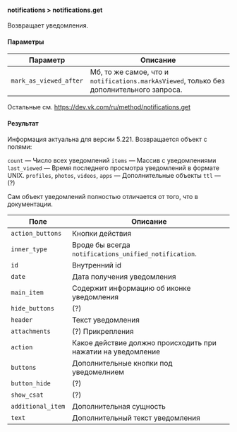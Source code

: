 #### notifications > notifications.get

Возвращает уведомления.

#### Параметры

|Параметр|Описание|
|--|--|
|`mark_as_viewed_after`|Мб, то же самое, что и `notifications.markAsViewed`, только без дополнительного запроса.|

Остальные см. https://dev.vk.com/ru/method/notifications.get

#### Результат

Информация актуальна для версии 5.221.
Возвращается объект с полями:

`count` — Число всех уведомлений
`items` — Массив с уведомлениями
`last_viewed` — Время последнего просмотра уведомлений в формате UNIX.
`profiles`, `photos`, `videos`, `apps` — Дополнительные объекты
`ttl` — (?)

Сам объект уведомлений полностью отличается от того, что в документации.

|Поле|Описание|
|--|--|
|`action_buttons`|Кнопки действия|
|`inner_type`|Вроде бы всегда `notifications_unified_notification`.|
|`id`|Внутренний id|
|`date`|Дата получения уведомления|
|`main_item`|Содержит информацию об иконке уведомления|
|`hide_buttons`|(?)|
|`header`|Текст уведомления|
|`attachments`|(?) Прикрепления|
|`action`|Какое действие должно происходить при нажатии на уведомление|
|`buttons`|Дополнительные кнопки под уведомелнием|
|`button_hide`|(?)|
|`show_csat`|(?)|
|`additional_item`|Дополнительная сущность|
|`text`|Дополнительный текст уведомления|
